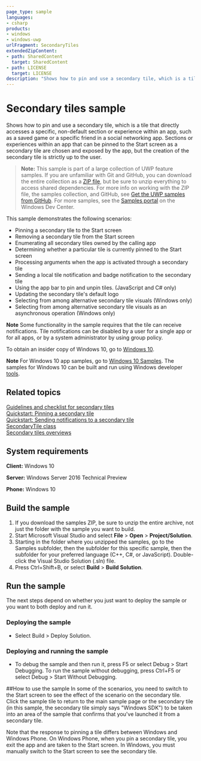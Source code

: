 ```yaml
---
page_type: sample
languages:
- csharp
products:
- windows
- windows-uwp
urlFragment: SecondaryTiles
extendedZipContent:
- path: SharedContent
  target: SharedContent
- path: LICENSE
  target: LICENSE
description: "Shows how to pin and use a secondary tile, which is a tile that directly accesses a specific section or experience within an app."
---
```


<!---
  category: TilesToastAndNotifications
  samplefwlink: http://go.microsoft.com/fwlink/p/?LinkId=620593
--->

# Secondary tiles sample

Shows how to pin and use a secondary tile, which is a tile that directly accesses a specific, non-default section or experience within an app, 
such as a saved game or a specific friend in a social networking app. Sections or experiences within an app that can be pinned to the Start screen 
as a secondary tile are chosen and exposed by the app, but the creation of the secondary tile is strictly up to the user.

> **Note:** This sample is part of a large collection of UWP feature samples. 
> If you are unfamiliar with Git and GitHub, you can download the entire collection as a 
> [ZIP file](https://github.com/Microsoft/Windows-universal-samples/archive/master.zip), but be 
> sure to unzip everything to access shared dependencies. For more info on working with the ZIP file, 
> the samples collection, and GitHub, see [Get the UWP samples from GitHub](https://aka.ms/ovu2uq). 
> For more samples, see the [Samples portal](https://aka.ms/winsamples) on the Windows Dev Center. 

This sample demonstrates the following scenarios:

- Pinning a secondary tile to the Start screen 
- Removing a secondary tile from the Start screen 
- Enumerating all secondary tiles owned by the calling app 
- Determining whether a particular tile is currently pinned to the Start screen 
- Processing arguments when the app is activated through a secondary tile 
- Sending a local tile notification and badge notification to the secondary tile 
- Using the app bar to pin and unpin tiles. (JavaScript and C# only) 
- Updating the secondary tile's default logo 
- Selecting from among alternative secondary tile visuals (Windows only) 
- Selecting from among alternative secondary tile visuals as an asynchronous operation (Windows only) 

**Note**  Some functionality in the sample requires that the tile can receive notifications. Tile notifications can be disabled by a user for a single app or for all apps, or by a system administrator by using group policy.

To obtain an insider copy of Windows 10, go to [Windows 10](http://insider.windows.com). 

**Note**  For Windows 10 app samples, go to  [Windows 10 Samples](https://github.com/Microsoft/Windows-universal-samples). The samples for Windows 10 can be built and run using Windows developer [tools](https://developer.windows.com).

## Related topics

[Guidelines and checklist for secondary tiles](http://msdn.microsoft.com/library/windows/apps/hh465398)  
[Quickstart: Pinning a secondary tile](http://msdn.microsoft.com/library/windows/apps/hh465443)  
[Quickstart: Sending notifications to a secondary tile](http://msdn.microsoft.com/library/windows/apps/hh761474)  
[SecondaryTile class](http://msdn.microsoft.com/library/windows/apps/br242183)  
[Secondary tiles overviews](http://msdn.microsoft.com/library/windows/apps/hh465372)  

## System requirements

**Client:** Windows 10

**Server:** Windows Server 2016 Technical Preview

**Phone:** Windows 10

## Build the sample

1. If you download the samples ZIP, be sure to unzip the entire archive, not just the folder with the sample you want to build. 
2. Start Microsoft Visual Studio and select **File** \> **Open** \> **Project/Solution**.
3. Starting in the folder where you unzipped the samples, go to the Samples subfolder, then the subfolder for this specific sample, then the subfolder for your preferred language (C++, C#, or JavaScript). Double-click the Visual Studio Solution (.sln) file.
4. Press Ctrl+Shift+B, or select **Build** \> **Build Solution**.

## Run the sample

The next steps depend on whether you just want to deploy the sample or you want to both deploy and run it.

### Deploying the sample

- Select Build > Deploy Solution. 

### Deploying and running the sample

- To debug the sample and then run it, press F5 or select Debug >  Start Debugging. To run the sample without debugging, press Ctrl+F5 or select Debug > Start Without Debugging. 

##How to use the sample
In some of the scenarios, you need to switch to the Start screen to see the effect of the scenario on the secondary tile. Click the sample tile to return to the main sample page or the secondary tile (in this sample, the secondary tile simply says "Windows SDK") to be taken into an area of the sample that confirms that you've launched it from a secondary tile.

Note that the response to pinning a tile differs between Windows and Windows Phone. On Windows Phone, when you pin a secondary tile, you exit the app and are taken to the Start screen. In Windows, you must manually switch to the Start screen to see the secondary tile.
